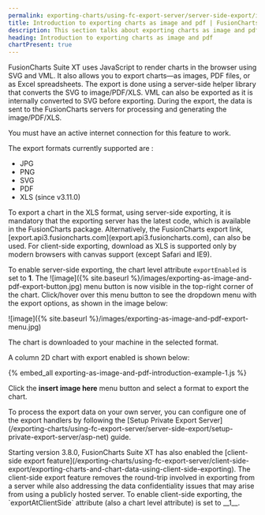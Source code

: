 ```yaml
---
permalink: exporting-charts/using-fc-export-server/server-side-export/introduction.html
title: Introduction to exporting charts as image and pdf | FusionCharts
description: This section talks about exporting charts as image and pdf.cThe export is done using a server-side helper library. VML can also be exported.
heading: Introduction to exporting charts as image and pdf
chartPresent: true
---
```


FusionCharts Suite XT uses JavaScript to render charts in the browser using SVG and VML. It also allows you to export charts—as images, PDF files, or as Excel spreadsheets. The export is done using a server-side helper library that converts the SVG to image/PDF/XLS. VML can also be exported as it is internally converted to SVG before exporting. During the export, the data is sent to the FusionCharts servers for processing and generating the image/PDF/XLS.
<p class="text-info"> You must have an active internet connection for this feature to work. </p>

 The export formats currently supported are :

- JPG
- PNG
- SVG
- PDF
- XLS (since v3.11.0)

<p class="text-info">  To export a chart in the XLS format, using server-side exporting, it is mandatory that the exporting server has the latest code, which is available in the FusionCharts package. Alternatively, the FusionCharts export link, [export.api3.fusioncharts.com](export.api3.fusioncharts.com), can also be used. For client-side exporting, download as XLS is supported only by modern browsers with canvas support (except Safari and IE9). </p>

To enable server-side exporting, the chart level attribute `exportEnabled` is set to __1__. The ![image]({% site.baseurl %}/images/exporting-as-image-and-pdf-export-button.jpg) menu button is now visible in the top-right corner of the chart. Click/hover over this menu button to see the dropdown menu with the export options, as shown in the image below:

![image]({% site.baseurl %}/images/exporting-as-image-and-pdf-export-menu.jpg)

The chart is downloaded to your machine in the selected format.

A column 2D chart with export enabled is shown below:

{% embed_all exporting-as-image-and-pdf-introduction-example-1.js %}

Click the __insert image here__ menu button and select a format to export the chart.

<p class="text-info"> To process the export data on your own server, you can configure one of the export handlers by following the [Setup Private Export Server](/exporting-charts/using-fc-export-server/server-side-export/setup-private-export-server/asp-net) guide. </p>

<p class="text-info"> Starting version 3.8.0, FusionCharts Suite XT has also enabled the [client-side export feature](/exporting-charts/using-fc-export-server/client-side-export/exporting-charts-and-chart-data-using-client-side-exporting). The client-side export feature removes the round-trip involved in exporting from a  server while also addressing the data confidentiality issues that may arise from using a publicly hosted server. To enable client-side exporting, the `exportAtClientSide` attribute (also a chart level attribute) is set to __1__. </p>